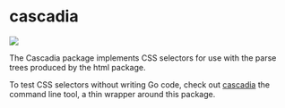 # cascadia

[![](https://travis-ci.org/andybalholm/cascadia.svg)](https://travis-ci.org/andybalholm/cascadia)

The Cascadia package implements CSS selectors for use with the parse trees produced by the html package.

To test CSS selectors without writing Go code, check out [cascadia](https://github.com/suntong/cascadia) the command line tool, a thin wrapper around this package.
